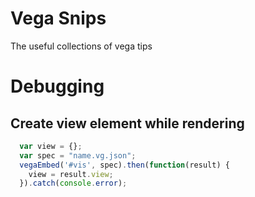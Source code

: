 # Vega Snips
The useful collections of vega tips


# Debugging

## Create view element while rendering

```js
  var view = {};
  var spec = "name.vg.json";
  vegaEmbed('#vis', spec).then(function(result) {
    view = result.view;
  }).catch(console.error);
```
